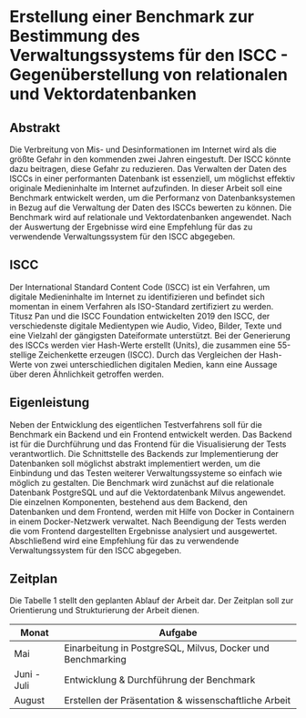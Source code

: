 # Erstellung einer Benchmark zur Bestimmung des Verwaltungssystems für den ISCC - Gegenüberstellung von relationalen und Vektordatenbanken

## Abstrakt

Die Verbreitung von Mis- und Desinformationen im Internet wird als die größte Gefahr in den kommenden zwei Jahren eingestuft. Der ISCC könnte dazu beitragen, diese Gefahr zu reduzieren. Das Verwalten der Daten des ISCCs in einer performanten Datenbank ist essenziell, um möglichst effektiv originale Medieninhalte im Internet aufzufinden. In dieser Arbeit soll eine Benchmark entwickelt werden, um die Performanz von Datenbanksystemen in Bezug auf die Verwaltung der Daten des ISCCs bewerten zu können. Die Benchmark wird auf relationale und Vektordatenbanken angewendet. Nach der Auswertung der Ergebnisse wird eine Empfehlung für das zu verwendende Verwaltungssystem für den ISCC abgegeben.

## ISCC

Der International Standard Content Code (ISCC) ist ein Verfahren, um digitale Medieninhalte im Internet zu identifizieren und befindet sich momentan in einem Verfahren als ISO-Standard zertifiziert zu werden. Titusz Pan und die ISCC Foundation entwickelten 2019 den ISCC, der verschiedenste digitale Medientypen wie Audio, Video, Bilder, Texte und eine Vielzahl der gängigsten Dateiformate unterstützt. Bei der Generierung des ISCCs werden vier Hash-Werte erstellt (Units), die zusammen eine 55-stellige Zeichenkette erzeugen (ISCC). Durch das Vergleichen der Hash-Werte von zwei unterschiedlichen digitalen Medien, kann eine Aussage über deren Ähnlichkeit getroffen werden.

## Eigenleistung

Neben der Entwicklung des eigentlichen Testverfahrens soll für die Benchmark ein Backend und ein Frontend entwickelt werden. Das Backend ist für die Durchführung und das Frontend für die Visualisierung der Tests verantwortlich. Die Schnittstelle des Backends zur Implementierung der Datenbanken soll möglichst abstrakt implementiert werden, um die Einbindung und das Testen weiterer Verwaltungssysteme so einfach wie möglich zu gestalten. Die Benchmark wird zunächst auf die relationale Datenbank PostgreSQL und auf die Vektordatenbank Milvus angewendet. Die einzelnen Komponenten, bestehend aus dem Backend, den Datenbanken und dem Frontend, werden mit Hilfe von Docker in Containern in einem Docker-Netzwerk verwaltet. Nach Beendigung der Tests werden die vom Frontend dargestellten Ergebnisse analysiert und ausgewertet. Abschließend wird eine Empfehlung für das zu verwendende Verwaltungssystem für den ISCC abgegeben.

## Zeitplan

Die Tabelle 1 stellt den geplanten Ablauf der Arbeit dar. Der Zeitplan soll zur Orientierung und Strukturierung der Arbeit dienen.

| Monat | Aufgabe |
| --- | --- |
| Mai | Einarbeitung in PostgreSQL, Milvus, Docker und Benchmarking |
| Juni - Juli | Entwicklung & Durchführung der Benchmark |
| August | Erstellen der Präsentation & wissenschaftliche Arbeit |